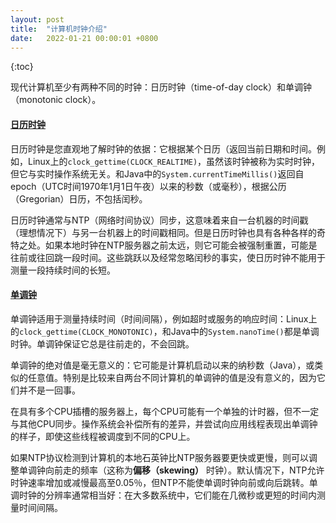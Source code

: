 ```yaml
---
layout: post
title:  "计算机时钟介绍"
date:   2022-01-21 00:00:01 +0800
---
```


{:toc}

现代计算机至少有两种不同的时钟：日历时钟（time-of-day clock）和单调钟（monotonic clock）。

#### [日历时钟](http://ddia.vonng.com/#/ch8?id=日历时钟)

 日历时钟是您直观地了解时钟的依据：它根据某个日历（返回当前日期和时间。例如，Linux上的`clock_gettime(CLOCK_REALTIME)`，虽然该时钟被称为实时时钟，但它与实时操作系统无关。和Java中的`System.currentTimeMillis()`返回自epoch（UTC时间1970年1月1日午夜）以来的秒数（或毫秒），根据公历（Gregorian）日历，不包括闰秒。

 日历时钟通常与NTP（网络时间协议）同步，这意味着来自一台机器的时间戳（理想情况下）与另一台机器上的时间戳相同。但是日历时钟也具有各种各样的奇特之处。如果本地时钟在NTP服务器之前太远，则它可能会被强制重置，可能是往前或往回跳一段时间。这些跳跃以及经常忽略闰秒的事实，使日历时钟不能用于测量一段持续时间的长短。

#### [单调钟](http://ddia.vonng.com/#/ch8?id=单调钟)

 单调钟适用于测量持续时间（时间间隔），例如超时或服务的响应时间：Linux上的`clock_gettime(CLOCK_MONOTONIC)`，和Java中的`System.nanoTime()`都是单调时钟。单调钟保证它总是往前走的，不会回跳。

 单调钟的绝对值是毫无意义的：它可能是计算机启动以来的纳秒数（Java），或类似的任意值。特别是比较来自两台不同计算机的单调钟的值是没有意义的，因为它们并不是一回事。

 在具有多个CPU插槽的服务器上，每个CPU可能有一个单独的计时器，但不一定与其他CPU同步。操作系统会补偿所有的差异，并尝试向应用线程表现出单调钟的样子，即使这些线程被调度到不同的CPU上。

 如果NTP协议检测到计算机的本地石英钟比NTP服务器要更快或更慢，则可以调整单调钟向前走的频率（这称为**偏移（skewing）** 时钟）。默认情况下，NTP允许时钟速率增加或减慢最高至0.05％，但NTP不能使单调时钟向前或向后跳转。单调时钟的分辨率通常相当好：在大多数系统中，它们能在几微秒或更短的时间内测量时间间隔。



